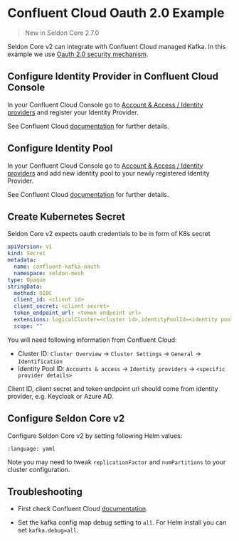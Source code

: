 # Confluent Cloud Oauth 2.0 Example

> New in Seldon Core 2.7.0

Seldon Core v2 can integrate with Confluent Cloud managed Kafka.
In this example we use [Oauth 2.0 security mechanism](https://docs.confluent.io/cloud/current/access-management/authenticate/oauth/overview.html).


## Configure Identity Provider in Confluent Cloud Console

In your Confluent Cloud Console go to [Account & Access / Identity providers](https://confluent.cloud/settings/org/identity_providers) and register your Identity Provider.

See Confluent Cloud [documentation](https://docs.confluent.io/cloud/current/access-management/authenticate/oauth/identity-providers.html) for further details.


## Configure Identity Pool

In your Confluent Cloud Console go to [Account & Access / Identity providers](https://confluent.cloud/settings/org/identity_providers) and add new identity pool to your newly registered Identity Provider.

See Confluent Cloud [documentation](https://docs.confluent.io/cloud/current/access-management/authenticate/oauth/identity-pools.html) for further details.


## Create Kubernetes Secret

Seldon Core v2 expects oauth credentials to be in form of K8s secret
```yaml
apiVersion: v1
kind: Secret
metadata:
  name: confluent-kafka-oauth
  namespace: seldon-mesh
type: Opaque
stringData:
  method: OIDC
  client_id: <client id>
  client_secret: <client secret>
  token_endpoint_url: <token endpoint url>
  extensions: logicalCluster=<cluster id>,identityPoolId=<identity pool id>
  scope: ""
```

You will need following information from Confluent Cloud:
- Cluster ID: `Cluster Overview` → `Cluster Settings` → `General` → `Identification`
- Identity Pool ID: `Accounts & access` → `Identity providers` → `<specific provider details>`

Client ID, client secret and token endpoint url should come from identity provider, e.g. Keycloak or Azure AD.


## Configure Seldon Core v2

Configure Seldon Core v2 by setting following Helm values:

```{literalinclude} ../../../../../../k8s/samples/values-confluent-kafka-oauth.yaml.tmpl
:language: yaml
```

Note you may need to tweak `replicationFactor` and `numPartitions` to your cluster configuration.


## Troubleshooting

- First check Confluent Cloud [documentation](https://docs.confluent.io/cloud/current/overview.html).

- Set the kafka config map debug setting to `all`. For Helm install you can set `kafka.debug=all`.
